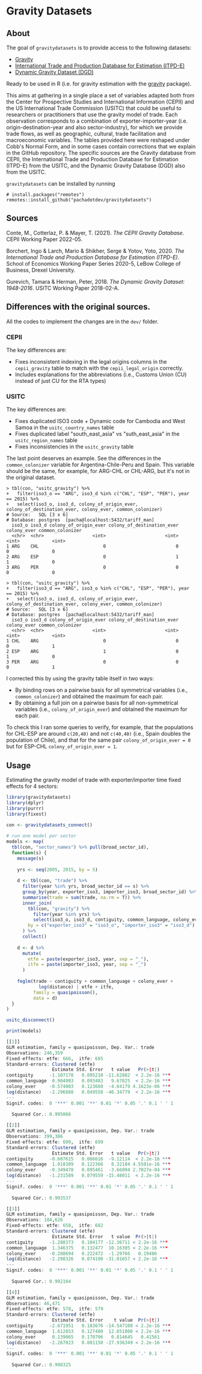# Gravity Datasets

<!-- badges: start -->
<!-- badges: end -->

## About

The goal of `gravitydatasets` is to provide access to the following datasets:

* [Gravity](http://www.cepii.fr/CEPII/en/bdd_modele/bdd_modele_item.asp?id=8) 
* [International Trade and Production Database for Estimation (ITPD-E)](https://www.usitc.gov/data/gravity/itpde.htm)
* [Dynamic Gravity Dataset (DGD)](https://www.usitc.gov/data/gravity/dgd.htm)

Ready to be used in R (i.e. for gravity estimation with the [gravity](https://pacha.dev/gravity) package).

This aims at gathering in a single place a set of variables adapted both from the Center for Prospective Studies and International Information (CEPII) and the US International Trade Commission (USITC) that could be useful to researchers or practitioners that use the gravity model of trade. Each observation corresponds to a combination of exporter-importer-year (i.e. origin-destination-year and also sector-industry), for which we provide trade flows, as well as geographic, cultural, trade facilitation and macroeconomic variables. The tables provided here were reshaped under Cobb's Normal Form, and in some cases contain corrections that we explain in the GitHub repository. The specific sources are the Gravity database from CEPII, the International Trade and Production Database for Estimation (ITPD-E) from the USITC, and the Dynamic Gravity Database (DGD) also from the USITC.

`gravitydatasets` can be installed by running

```
# install.packages("remotes")
remotes::install_github("pachadotdev/gravitydatasets")
```

## Sources

Conte, M., Cotterlaz, P. & Mayer, T. (2021). *The CEPII Gravity Database*. CEPII Working Paper 2022-05.

Borchert, Ingo & Larch, Mario & Shikher, Serge & Yotov, Yoto, 2020. *The International Trade and Production Database for Estimation (ITPD-E)*. School of Economics Working Paper Series 2020-5, LeBow College of Business, Drexel University.

Gurevich, Tamara & Herman, Peter, 2018. *The Dynamic Gravity Dataset: 1948-2016*. USITC Working Paper 2018-02-A.

## Differences with the original sources.

All the codes to implement the changes are in the `dev/` folder.

### CEPII

The key differences are:

* Fixes inconsistent indexing in the legal origins columns in the `cepii_gravity` table to match with the `cepii_legal_origin` correctly.
* Includes explanations for the abbreviations (i.e., Customs Union (CU) instead of just CU for the RTA types)

### USITC

The key differences are:

* Fixes duplicated ISO3 code + Dynamic code for Cambodia and West Samoa in the `usitc_country_names` table
* Fixes duplicated label "south_east_asia" vs "suth_east_asia" in the `usitc_region_names` table
* Fixes inconsistencies in the `usitc_gravity` table

The last point deserves an example. See the differences in the `common_colonizer` variable for Argentina-Chile-Peru and Spain. This variable should be the same, for example, for ARG-CHL or CHL-ARG, but it's not in the original dataset.

```
> tbl(con, "usitc_gravity") %>% 
+   filter(iso3_o == "ARG", iso3_d %in% c("CHL", "ESP", "PER"), year == 2015) %>%
+   select(iso3_o, iso3_d, colony_of_origin_ever, colony_of_destination_ever, colony_ever, common_colonizer)
# Source:   SQL [3 x 6]
# Database: postgres  [pacha@localhost:5432/tariff_man]
  iso3_o iso3_d colony_of_origin_ever colony_of_destination_ever colony_ever common_colonizer
  <chr>  <chr>                  <int>                      <int>       <int>            <int>
1 ARG    CHL                        0                          0           0                0
2 ARG    ESP                        0                          1           1                0
3 ARG    PER                        0                          0           0                0

> tbl(con, "usitc_gravity") %>% 
+   filter(iso3_d == "ARG", iso3_o %in% c("CHL", "ESP", "PER"), year == 2015) %>%
+   select(iso3_o, iso3_d, colony_of_origin_ever, colony_of_destination_ever, colony_ever, common_colonizer)
# Source:   SQL [3 x 6]
# Database: postgres  [pacha@localhost:5432/tariff_man]
  iso3_o iso3_d colony_of_origin_ever colony_of_destination_ever colony_ever common_colonizer
  <chr>  <chr>                  <int>                      <int>       <int>            <int>
1 CHL    ARG                        0                          0           0                1
2 ESP    ARG                        1                          0           1                0
3 PER    ARG                        0                          0           0                1
```

I corrected this by using the gravity table itself in two ways:

* By binding rows on a pairwise basis for all symmetrical variables (i.e., `common_colonizer`) and obtained the maximum for each pair.
* By obtaining a full join on a pairwise basis for all non-symmetrical variables (i.e., `colony_of_origin_ever`) and obtained the maximum for each pair.

To check this I ran some queries to verify, for example, that the populations for CHL-ESP are around `c(20,40)` and not `c(40,40)` (i.e., Spain doubles the population of Chile), and that for the same pair `colony_of_origin_ever = 0` but for ESP-CHL `colony_of_origin_ever = 1`.

## Usage

Estimating the gravity model of trade with exporter/importer time fixed effects for 4 sectors:

```r
library(gravitydatasets)
library(dplyr)
library(purrr)
library(fixest)

con <- gravitydatasets_connect()
  
# run one model per sector
models <- map(
  tbl(con, "sector_names") %>% pull(broad_sector_id),
  function(s) {
    message(s)
    
    yrs <- seq(2005, 2015, by = 5)
    
    d <- tbl(con, "trade") %>% 
      filter(year %in% yrs, broad_sector_id == s) %>% 
      group_by(year, exporter_iso3, importer_iso3, broad_sector_id) %>% 
      summarise(trade = sum(trade, na.rm = T)) %>% 
      inner_join(
        tbl(con, "gravity") %>% 
          filter(year %in% yrs) %>% 
          select(iso3_o, iso3_d, contiguity, common_language, colony_ever, distance),
        by = c("exporter_iso3" = "iso3_o", "importer_iso3" = "iso3_d")
      ) %>% 
      collect()
    
    d <- d %>% 
      mutate(
        etfe = paste(exporter_iso3, year, sep = "_"),
        itfe = paste(importer_iso3, year, sep = "_")
      )
    
    feglm(trade ~ contiguity + common_language + colony_ever + 
            log(distance) | etfe + itfe,
          family = quasipoisson(),
          data = d)
  }
)

usitc_disconnect()
```

```r
print(models)

[[1]]
GLM estimation, family = quasipoisson, Dep. Var.: trade
Observations: 246,359 
Fixed-effects: etfe: 666,  itfe: 685
Standard-errors: Clustered (etfe) 
                 Estimate Std. Error   t value   Pr(>|t|)    
contiguity      -1.107178   0.095210 -11.62882  < 2.2e-16 ***
common_language  0.904003   0.093483   9.67025  < 2.2e-16 ***
colony_ever     -0.574003   0.123660  -4.64179 4.1623e-06 ***
log(distance)   -2.296888   0.049558 -46.34779  < 2.2e-16 ***
---
Signif. codes:  0 '***' 0.001 '**' 0.01 '*' 0.05 '.' 0.1 ' ' 1
                                           
  Squared Cor.: 0.995066                   

[[2]]
GLM estimation, family = quasipoisson, Dep. Var.: trade
Observations: 399,386 
Fixed-effects: etfe: 699,  itfe: 699
Standard-errors: Clustered (etfe) 
                 Estimate Std. Error   t value   Pr(>|t|)    
contiguity      -0.607615   0.066616  -9.12114  < 2.2e-16 ***
common_language  1.018309   0.122366   8.32184 4.5501e-16 ***
colony_ever     -0.349478   0.095461  -3.66094 2.7027e-04 ***
log(distance)   -1.231589   0.079559 -15.48011  < 2.2e-16 ***
---
Signif. codes:  0 '***' 0.001 '**' 0.01 '*' 0.05 '.' 0.1 ' ' 1
                                           
  Squared Cor.: 0.993537                   

[[3]]
GLM estimation, family = quasipoisson, Dep. Var.: trade
Observations: 184,626 
Fixed-effects: etfe: 658,  itfe: 682
Standard-errors: Clustered (etfe) 
                 Estimate Std. Error   t value  Pr(>|t|)    
contiguity      -1.288373   0.104177 -12.36711 < 2.2e-16 ***
common_language  1.346375   0.132477  10.16305 < 2.2e-16 ***
colony_ever     -0.288694   0.222472  -1.29766   0.19486    
log(distance)   -2.298326   0.074100 -31.01657 < 2.2e-16 ***
---
Signif. codes:  0 '***' 0.001 '**' 0.01 '*' 0.05 '.' 0.1 ' ' 1
                                           
  Squared Cor.: 0.992104                   

[[4]]
GLM estimation, family = quasipoisson, Dep. Var.: trade
Observations: 46,471 
Fixed-effects: etfe: 578,  itfe: 579
Standard-errors: Clustered (etfe) 
                 Estimate Std. Error    t value  Pr(>|t|)    
contiguity      -2.671951   0.183676 -14.547108 < 2.2e-16 ***
common_language  1.612853   0.127480  12.651800 < 2.2e-16 ***
colony_ever      0.139065   0.170706   0.814645   0.41561    
log(distance)   -2.267023   0.081150 -27.936349 < 2.2e-16 ***
---
Signif. codes:  0 '***' 0.001 '**' 0.01 '*' 0.05 '.' 0.1 ' ' 1
                                           
  Squared Cor.: 0.998325
```
